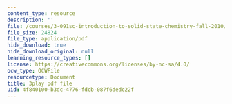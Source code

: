 ```yaml
---
content_type: resource
description: ''
file: /courses/3-091sc-introduction-to-solid-state-chemistry-fall-2010/4f840100b3dc4776fdcb087f6dedc22f_xEm2h8yiADY.pdf
file_size: 24824
file_type: application/pdf
hide_download: true
hide_download_original: null
learning_resource_types: []
license: https://creativecommons.org/licenses/by-nc-sa/4.0/
ocw_type: OCWFile
resourcetype: Document
title: 3play pdf file
uid: 4f840100-b3dc-4776-fdcb-087f6dedc22f
---
```

